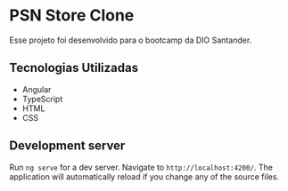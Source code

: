 # PSN Store Clone

Esse projeto foi desenvolvido para o bootcamp da DIO Santander.

## Tecnologias Utilizadas
- Angular
- TypeScript
- HTML
- CSS

## Development server

Run `ng serve` for a dev server. Navigate to `http://localhost:4200/`. The application will automatically reload if you change any of the source files.
